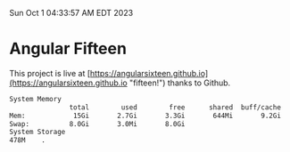 Sun Oct  1 04:33:57 AM EDT 2023

# Angular Fifteen


This project is live at [https://angularsixteen.github.io](https://angularsixteen.github.io "fifteen!") thanks to Github.

```bash
System Memory
               total        used        free      shared  buff/cache   available
Mem:            15Gi       2.7Gi       3.3Gi       644Mi       9.2Gi        11Gi
Swap:          8.0Gi       3.0Mi       8.0Gi
System Storage
478M	.
